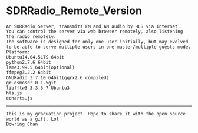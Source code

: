 # SDRRadio_Remote_Version
	An SDRRadio Server, transmits FM and AM audio by HLS via Internet.
	You can control the server via web browser remotely, also listening the radio remotely.
	The software is designed for only one user initially, but may evolved to be able to serve multiple users in one-master/multiple-guests mode.
	Platform:
	Ubuntu14.04.5LTS 64bit
	python2.7.6 64bit
	lame3.99.5 64bit(optional)
    ffmpeg3.2.2 64bit
	GNURadio 3.7.10 64bit(gqrx2.6 compiled)
	gr-osmosdr 0.1.5git
	libfftw3 3.3.3-7 Ubuntu3
    hls.js
    echarts.js
		
---------------------------
	This is my graduation project. Hope to share it with the open source world as a gift. Lol
	Bowring Chan

